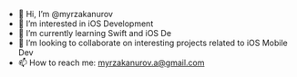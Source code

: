- 👋 Hi, I’m @myrzakanurov
- 👀 I’m interested in iOS Development
- 🌱 I’m currently learning Swift and iOS De
- 💞️ I’m looking to collaborate on interesting projects related to iOS Mobile Dev
- 📫 How to reach me: myrzakanurov.a@gmail.com

<!---
myrzakanurov/myrzakanurov is a ✨ special ✨ repository because its `README.md` (this file) appears on your GitHub profile.
You can click the Preview link to take a look at your changes.
--->
